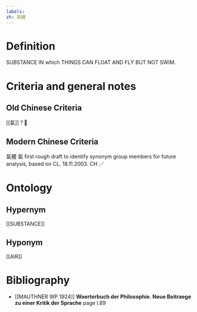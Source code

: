 ```yaml
---
labels: 
zh: 氣體
---
```


# Definition
SUBSTANCE IN which THINGS CAN FLOAT AND FLY BUT NOT SWIM.
# Criteria and general notes
## Old Chinese Criteria
[[氣]]？
## Modern Chinese Criteria
氣體
氣
first rough draft to identify synonym group members for future analysis, based on CL. 18.11.2003. CH ／
# Ontology

## Hypernym
[[SUBSTANCE]]
## Hyponym
[[AIR]]
# Bibliography
- [[MAUTHNER WP 1924]]
**Woerterbuch der Philosophie. Neue Beitraege zu einer Kritik der Sprache** page I.89
